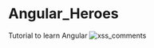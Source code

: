 # Angular_Heroes
Tutorial to learn Angular
![xss_comments](https://user-images.githubusercontent.com/40577932/137641517-2750f473-e247-4e30-86b4-fe8f12a2da44.gif)
